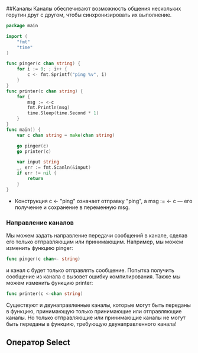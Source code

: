 ##Каналы
Каналы обеспечивают возможность общения нескольких горутин друг с другом, чтобы синхронизировать их выполнение.

```go
package main

import (
	"fmt"
	"time"
)

func pinger(c chan string) {
	for i := 0; ; i++ {
		c <- fmt.Sprintf("ping %v", i)
	}
}
func printer(c chan string) {
	for {
		msg := <-c
		fmt.Println(msg)
		time.Sleep(time.Second * 1)
	}
}
func main() {
	var c chan string = make(chan string)

	go pinger(c)
	go printer(c)

	var input string
	_, err := fmt.Scanln(&input)
	if err != nil {
		return
	}
}
```
- Конструкция c <- "ping" означает отправку "ping", а msg := <- c — его получение и сохранение в переменную msg.


### Направление каналов
Мы можем задать направление передачи сообщений в канале, сделав его только отправляющим или принимающим.
Например, мы можем изменить функцию pinger:

```go
func pinger(c chan<- string)
```
и канал c будет только отправлять сообщение.
Попытка получить сообщение из канала c вызовет ошибку компилирования.
Также мы можем изменить функцию printer:

```go
func printer(c <-chan string)
```

Существуют и двунаправленные каналы, которые могут быть переданы в функцию, принимающую только принимающие или отправляющие каналы.
Но только отправляющие или принимающие каналы не могут быть переданы в функцию, требующую двунаправленного канала!

## Оператор Select